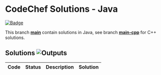 # CodeChef Solutions - Java

[![Badge](https://cp-logo.vercel.app/codechef/matjazmav)](https://www.codechef.com/users/matjazmav)

This branch [**main**](https://github.com/matjazmav/codechef/tree/main) contain solutions in Java, see branch [**main-cpp**](https://github.com/matjazmav/codechef/tree/main-cpp) for C++ solutions.

## Solutions ![Outputs](https://github.com/matjazmav/codechef/workflows/Outputs/badge.svg)
| Code | Status | Description | Solution |
| ---- | ------ | ----------- | -------- |
